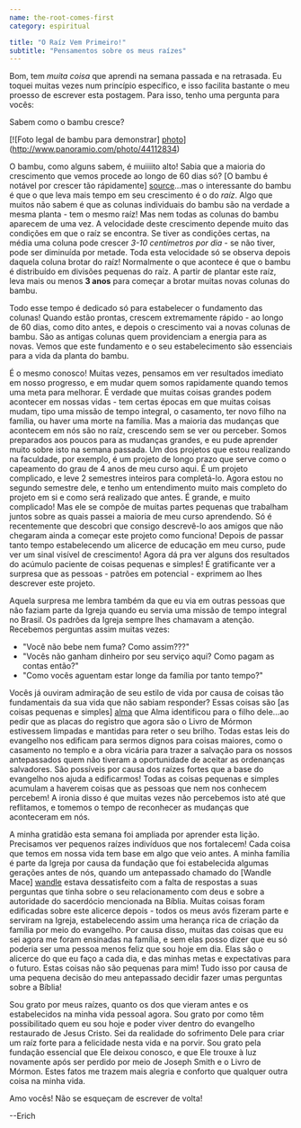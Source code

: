 ```yaml
---
name: the-root-comes-first
category: espiritual

title: "O Raíz Vem Primeiro!"
subtitle: "Pensamentos sobre os meus raízes"
---
```

Bom, tem *muita coisa* que aprendi na semana passada e na retrasada. Eu toquei muitas vezes num princípio específico, e isso facilita bastante o meu proesso de escrever esta postagem. Para isso, tenho uma pergunta para vocês:

Sabem como o bambu cresce?

[![Foto legal de bambu para demonstrar] [photo]](http://www.panoramio.com/photo/44112834)

[photo]: http://static.panoramio.com/photos/large/44112834.jpg "Umas colunas de bambu bem grande!"

O bambu, como alguns sabem, é muiiiito alto! Sabia que a maioria do crescimento que vemos procede ao longo de 60 dias só? [O bambu é notável por crescer tão rápidamente] [source]...mas o interessante do bambu é que o que leva mais tempo em seu crescimento é o do *raíz*. Algo que muitos não sabem é que as colunas individuais do bambu são na verdade a mesma planta - tem o mesmo raíz! Mas nem todas as colunas do bambu aparecem de uma vez. A velocidade deste crescimento depende muito das condições em que o raíz se encontra. Se tiver as condições certas, na média uma coluna pode crescer *3-10 centímetros por dia* - se não tiver, pode ser diminuída por metade. Toda esta velocidade só se observa depois daquela coluna brotar do raíz! Normalmente o que acontece é que o bambu é distribuído em divisões pequenas do raíz. A partir de plantar este raíz, leva mais ou menos **3 anos** para começar a brotar muitas novas colunas do bambu.

[source]: http://www.lewisbamboo.com/growing-bamboo.html "Fonte de conhecimento do bambu (inglês)"

Todo esse tempo é dedicado só para estabelecer o fundamento das colunas! Quando estão prontas, crescem extremamente rápido - ao longo de 60 dias, como dito antes, e depois o crescimento vai a novas colunas de bambu. São as antigas colunas quem providenciam a energia para as novas. Vemos que este fundamento e o seu estabelecimento são essenciais para a vida da planta do bambu.

É o mesmo conosco! Muitas vezes, pensamos em ver resultados imediato em nosso progresso, e em mudar quem somos rapidamente quando temos uma meta para melhorar. É verdade que muitas coisas grandes podem acontecer em nossas vidas - tem certas épocas em que muitas coisas mudam, tipo uma missão de tempo integral, o casamento, ter novo filho na família, ou haver uma morte na família. Mas a maioria das mudanças que acontecem em nós são no raíz, crescendo sem se ver ou perceber. Somos preparados aos poucos para as mudanças grandes, e eu pude aprender muito sobre isto na semana passada. Um dos projetos que estou realizando na faculdade, por exemplo, é um projeto de longo prazo que serve como o capeamento do grau de 4 anos de meu curso aqui. É um projeto complicado, e leve 2 semestres inteiros para completá-lo. Agora estou no segundo semestre dele, e tenho um entendimento muito mais completo do projeto em si e como será realizado que antes. É grande, e muito complicado! Mas ele se compõe de muitas partes pequenas que trabalham juntos sobre as quais passei a maioria de meu curso aprendendo. Só é recentemente que descobri que consigo descrevê-lo aos amigos que não chegaram ainda a começar este projeto como funciona! Depois de passar tanto tempo estabelecendo um alicerce de educação em meu curso, pude ver um sinal visível de crescimento! Agora dá pra ver alguns dos resultados do acúmulo paciente de coisas pequenas e simples! É gratificante ver a surpresa que as pessoas - patrões em potencial - exprimem ao lhes descrever este projeto.

Aquela surpresa me lembra também da que eu via em outras pessoas que não faziam parte da Igreja quando eu servia uma missão de tempo integral no Brasil. Os padrões da Igreja sempre lhes chamavam a atenção. Recebemos perguntas assim muitas vezes:

* "Você não bebe nem fuma? Como assim???"
* "Vocês não ganham dinheiro por seu serviço aqui? Como pagam as contas então?"
* "Como vocês aguentam estar longe da família por tanto tempo?"

Vocês já ouviram admiração de seu estilo de vida por causa de coisas tão fundamentais da sua vida que não sabiam responder? Essas coisas são [as coisas pequenas e simples] [alma] que Alma identificou para o filho dele...ao pedir que as placas do registro que agora são o Livro de Mórmon estivessem limpadas e mantidas para reter o seu brilho. Todas estas leis do evangelho nos edificam para sermos dignos para coisas maiores, como o casamento no templo e a obra vicária para trazer a salvação para os nossos antepassados quem não tiveram a oportunidade de aceitar as ordenanças salvadores. São possíveis por causa dos raízes fortes que a base do evangelho nos ajuda a edificarmos! Todas as coisas pequenas e simples acumulam a haverem coisas que as pessoas que nem nos conhecem percebem! A ironia disso é que muitas vezes não percebemos isto até que reflitamos, e tomemos o tempo de reconhecer as mudanças que aconteceram em nós.

[alma]: https://www.lds.org/scriptures/bofm/alma/37.3-7?lang=por#2 "Alma 37:3-7"

A minha gratidão esta semana foi ampliada por aprender esta lição. Precisamos ver pequenos raízes indivíduos que nos fortalecem! Cada coisa que temos em nossa vida tem base em algo que veio antes. A minha família é parte da Igreja por causa da fundação que foi estabelecida algumas gerações antes de nós, quando um antepassado chamado do [Wandle Mace] [wandle] estava dessatisfeito com a falta de respostas a suas perguntas que tinha sobre o seu relacionamento com deus e sobre a autoridade do sacerdócio mencionada na Bíblia. Muitas coisas foram edificadas sobre este alicerce depois - todos os meus avós fizeram parte e serviram na Igreja, estabelecendo assim uma herança rica de criação da família por meio do evangelho. Por causa disso, muitas das coisas que eu sei agora me foram ensinadas na família, e sem elas posso dizer que eu só poderia ser uma pessoa menos feliz que sou hoje em dia. Elas são o alicerce do que eu faço a cada dia, e das minhas metas e expectativas para o futuro. Estas coisas não são pequenas para mim! Tudo isso por causa de uma pequena decisão do meu antepassado decidir fazer umas perguntas sobre a Bíblia!

[wandle]: http://www.boap.org/LDS/Early-Saints/WMace.html "O diário do Wandle Mace (inglês)"

Sou grato por meus raízes, quanto os dos que vieram antes e os estabelecidos na minha vida pessoal agora. Sou grato por como têm possibilitado quem eu sou hoje e poder viver dentro do evangelho restaurado de Jesus Cristo. Sei da realidade do sofrimento Dele para criar um raíz forte para a felicidade nesta vida e na porvir. Sou grato pela fundação essencial que Ele deixou conosco, e que Ele trouxe à luz novamente após ser perdido por meio de Joseph Smith e o Livro de Mórmon. Estes fatos me trazem mais alegria e conforto que qualquer outra coisa na minha vida.

Amo vocês! Não se esqueçam de escrever de volta!

--Erich
